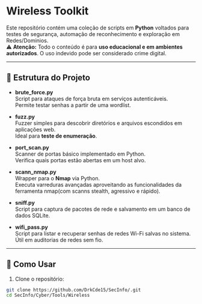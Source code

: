 # Wireless Toolkit

Este repositório contém uma coleção de scripts em **Python** voltados para testes de segurança, automação de reconhecimento e exploração em Redes/Dominios.  
⚠️ **Atenção:** Todo o conteúdo é para **uso educacional e em ambientes autorizados**. O uso indevido pode ser considerado crime digital.

---

## 📂 Estrutura do Projeto

- **brute_force.py**  
  Script para ataques de força bruta em serviços autenticáveis.  
  Permite testar senhas a partir de uma wordlist.

- **fuzz.py**  
  Fuzzer simples para descobrir diretórios e arquivos escondidos em aplicações web.  
  Ideal para **teste de enumeração**.

- **port_scan.py**  
  Scanner de portas básico implementado em Python.  
  Verifica quais portas estão abertas em um host alvo.

- **scann_nmap.py**  
  Wrapper para o **Nmap** via Python.  
  Executa varreduras avançadas aproveitando as funcionalidades da ferramenta nmap(com scanns stealth, agressivo e rápido).

- **sniff.py**  
  Script para captura de pacotes de rede e salvamento em um banco de dados SQLite.

- **wifi_pass.py**  
  Script para listar e recuperar senhas de redes Wi-Fi salvas no sistema.  
  Útil em auditorias de redes sem fio.

---

## 🚀 Como Usar

1. Clone o repositório:
```bash
git clone https://github.com/DrkCde15/SecInfo/.git
cd SecInfo/Cyber/Tools/Wireless

